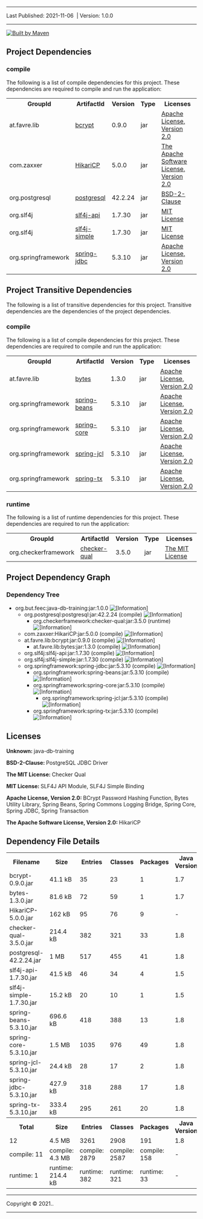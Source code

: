 <!DOCTYPE html>
<!--
 | Generated by Apache Maven Doxia Site Renderer 1.9.2 at 2021-11-06

 | Rendered using Apache Maven Default Skin
-->
<html xmlns="http://www.w3.org/1999/xhtml" xml:lang="en" lang="en">
  <head>
    <meta charset="UTF-8" />
    <meta name="viewport" content="width=device-width, initial-scale=1.0" />
    <meta name="generator" content="Apache Maven Doxia Site Renderer 1.9.2" />
    <title>Dependencies &#x2013; Project Dependencies</title>
    <link rel="stylesheet" href="./css/maven-base.css" />
    <link rel="stylesheet" href="./css/maven-theme.css" />
    <link rel="stylesheet" href="./css/site.css" />
    <link rel="stylesheet" href="./css/print.css" media="print" />
  </head>
  <body class="composite">
    <div id="banner">
      <div class="clear">
        <hr/>
      </div>
    </div>
    <div id="breadcrumbs">
      <div class="xleft">
        <span id="publishDate">Last Published: 2021-11-06</span>
          &#xA0;| <span id="projectVersion">Version: 1.0.0</span>
      </div>
      <div class="xright">      </div>
      <div class="clear">
        <hr/>
      </div>
    </div>
    <div id="leftColumn">
      <div id="navcolumn">
      <a href="http://maven.apache.org/" title="Built by Maven" class="poweredBy">
        <img class="poweredBy" alt="Built by Maven" src="./images/logos/maven-feather.png" />
      </a>
      </div>
    </div>
    <div id="bodyColumn">
      <div id="contentBox">
<a name="Project_Dependencies"></a><section>
<h2><a name="Project_Dependencies"></a>Project Dependencies</h2><a name="Project_Dependencies_compile"></a><section>
<h3><a name="compile"></a>compile</h3>
<p>The following is a list of compile dependencies for this project. These dependencies are required to compile and run the application:</p>
<table border="0" class="bodyTable">
<tr class="a">
<th>GroupId</th>
<th>ArtifactId</th>
<th>Version</th>
<th>Type</th>
<th>Licenses</th></tr>
<tr class="b">
<td>at.favre.lib</td>
<td><a class="externalLink" href="https://github.com/patrickfav/bcrypt/modules/bcrypt">bcrypt</a></td>
<td>0.9.0</td>
<td>jar</td>
<td><a class="externalLink" href="https://www.apache.org/licenses/LICENSE-2.0.txt">Apache License, Version 2.0</a></td></tr>
<tr class="a">
<td>com.zaxxer</td>
<td><a class="externalLink" href="https://github.com/brettwooldridge/HikariCP">HikariCP</a></td>
<td>5.0.0</td>
<td>jar</td>
<td><a class="externalLink" href="http://www.apache.org/licenses/LICENSE-2.0.txt">The Apache Software License, Version 2.0</a></td></tr>
<tr class="b">
<td>org.postgresql</td>
<td><a class="externalLink" href="https://jdbc.postgresql.org">postgresql</a></td>
<td>42.2.24</td>
<td>jar</td>
<td><a class="externalLink" href="https://jdbc.postgresql.org/about/license.html">BSD-2-Clause</a></td></tr>
<tr class="a">
<td>org.slf4j</td>
<td><a class="externalLink" href="http://www.slf4j.org">slf4j-api</a></td>
<td>1.7.30</td>
<td>jar</td>
<td><a class="externalLink" href="http://www.opensource.org/licenses/mit-license.php">MIT License</a></td></tr>
<tr class="b">
<td>org.slf4j</td>
<td><a class="externalLink" href="http://www.slf4j.org">slf4j-simple</a></td>
<td>1.7.30</td>
<td>jar</td>
<td><a class="externalLink" href="http://www.opensource.org/licenses/mit-license.php">MIT License</a></td></tr>
<tr class="a">
<td>org.springframework</td>
<td><a class="externalLink" href="https://github.com/spring-projects/spring-framework">spring-jdbc</a></td>
<td>5.3.10</td>
<td>jar</td>
<td><a class="externalLink" href="https://www.apache.org/licenses/LICENSE-2.0">Apache License, Version 2.0</a></td></tr></table></section></section><a name="Project_Transitive_Dependencies"></a><section>
<h2><a name="Project_Transitive_Dependencies"></a>Project Transitive Dependencies</h2>
<p>The following is a list of transitive dependencies for this project. Transitive dependencies are the dependencies of the project dependencies.</p><a name="Project_Transitive_Dependencies_compile"></a><section>
<h3><a name="compile"></a>compile</h3>
<p>The following is a list of compile dependencies for this project. These dependencies are required to compile and run the application:</p>
<table border="0" class="bodyTable">
<tr class="a">
<th>GroupId</th>
<th>ArtifactId</th>
<th>Version</th>
<th>Type</th>
<th>Licenses</th></tr>
<tr class="b">
<td>at.favre.lib</td>
<td><a class="externalLink" href="https://github.com/patrickfav/bytes-java">bytes</a></td>
<td>1.3.0</td>
<td>jar</td>
<td><a class="externalLink" href="https://www.apache.org/licenses/LICENSE-2.0.txt">Apache License, Version 2.0</a></td></tr>
<tr class="a">
<td>org.springframework</td>
<td><a class="externalLink" href="https://github.com/spring-projects/spring-framework">spring-beans</a></td>
<td>5.3.10</td>
<td>jar</td>
<td><a class="externalLink" href="https://www.apache.org/licenses/LICENSE-2.0">Apache License, Version 2.0</a></td></tr>
<tr class="b">
<td>org.springframework</td>
<td><a class="externalLink" href="https://github.com/spring-projects/spring-framework">spring-core</a></td>
<td>5.3.10</td>
<td>jar</td>
<td><a class="externalLink" href="https://www.apache.org/licenses/LICENSE-2.0">Apache License, Version 2.0</a></td></tr>
<tr class="a">
<td>org.springframework</td>
<td><a class="externalLink" href="https://github.com/spring-projects/spring-framework">spring-jcl</a></td>
<td>5.3.10</td>
<td>jar</td>
<td><a class="externalLink" href="https://www.apache.org/licenses/LICENSE-2.0">Apache License, Version 2.0</a></td></tr>
<tr class="b">
<td>org.springframework</td>
<td><a class="externalLink" href="https://github.com/spring-projects/spring-framework">spring-tx</a></td>
<td>5.3.10</td>
<td>jar</td>
<td><a class="externalLink" href="https://www.apache.org/licenses/LICENSE-2.0">Apache License, Version 2.0</a></td></tr></table></section><a name="Project_Transitive_Dependencies_runtime"></a><section>
<h3><a name="runtime"></a>runtime</h3>
<p>The following is a list of runtime dependencies for this project. These dependencies are required to run the application:</p>
<table border="0" class="bodyTable">
<tr class="a">
<th>GroupId</th>
<th>ArtifactId</th>
<th>Version</th>
<th>Type</th>
<th>Licenses</th></tr>
<tr class="b">
<td>org.checkerframework</td>
<td><a class="externalLink" href="https://checkerframework.org">checker-qual</a></td>
<td>3.5.0</td>
<td>jar</td>
<td><a class="externalLink" href="http://opensource.org/licenses/MIT">The MIT License</a></td></tr></table></section></section><a name="Project_Dependency_Graph"></a><section>
<h2><a name="Project_Dependency_Graph"></a>Project Dependency Graph</h2>
<script language="javascript" type="text/javascript">
      function toggleDependencyDetails( divId, imgId )
      {
        var div = document.getElementById( divId );
        var img = document.getElementById( imgId );
        if( div.style.display == '' )
        {
          div.style.display = 'none';
          img.src='./images/icon_info_sml.gif';
          img.alt='[Information]';
        }
        else
        {
          div.style.display = '';
          img.src='./images/close.gif';
          img.alt='[Close]';
        }
      }
</script>
<a name="Dependency_Tree"></a><section>
<h3><a name="Dependency_Tree"></a>Dependency Tree</h3>
<ul>
<li>org.but.feec:java-db-training:jar:1.0.0 <img id="_img1" src="./images/icon_info_sml.gif" alt="[Information]" onclick="toggleDependencyDetails( '_dep0', '_img1' );" style="cursor: pointer; vertical-align: text-bottom;"></img><div id="_dep0" style="display:none">
<table border="0" class="bodyTable">
<tr class="a">
<th>java-db-training</th></tr>
<tr class="b">
<td>
<p><b>Description: </b>There is currently no description associated with this project.</p>
<p><b>Project Licenses: </b>No licenses are defined for this project.</p></td></tr></table></div>
<ul>
<li>org.postgresql:postgresql:jar:42.2.24 (compile) <img id="_img3" src="./images/icon_info_sml.gif" alt="[Information]" onclick="toggleDependencyDetails( '_dep2', '_img3' );" style="cursor: pointer; vertical-align: text-bottom;"></img><div id="_dep2" style="display:none">
<table border="0" class="bodyTable">
<tr class="a">
<th>PostgreSQL JDBC Driver</th></tr>
<tr class="b">
<td>
<p><b>Description: </b>PostgreSQL JDBC Driver Postgresql</p>
<p><b>URL: </b><a class="externalLink" href="https://jdbc.postgresql.org">https://jdbc.postgresql.org</a></p>
<p><b>Project Licenses: </b><a class="externalLink" href="https://jdbc.postgresql.org/about/license.html">BSD-2-Clause</a></p></td></tr></table></div>
<ul>
<li>org.checkerframework:checker-qual:jar:3.5.0 (runtime) <img id="_img5" src="./images/icon_info_sml.gif" alt="[Information]" onclick="toggleDependencyDetails( '_dep4', '_img5' );" style="cursor: pointer; vertical-align: text-bottom;"></img><div id="_dep4" style="display:none">
<table border="0" class="bodyTable">
<tr class="a">
<th>Checker Qual</th></tr>
<tr class="b">
<td>
<p><b>Description: </b>Checker Qual is the set of annotations (qualifiers) and supporting classes
        used by the Checker Framework to type check Java source code.

        Please
        see artifact:
        org.checkerframework:checker</p>
<p><b>URL: </b><a class="externalLink" href="https://checkerframework.org">https://checkerframework.org</a></p>
<p><b>Project Licenses: </b><a class="externalLink" href="http://opensource.org/licenses/MIT">The MIT License</a></p></td></tr></table></div></li></ul></li>
<li>com.zaxxer:HikariCP:jar:5.0.0 (compile) <img id="_img7" src="./images/icon_info_sml.gif" alt="[Information]" onclick="toggleDependencyDetails( '_dep6', '_img7' );" style="cursor: pointer; vertical-align: text-bottom;"></img><div id="_dep6" style="display:none">
<table border="0" class="bodyTable">
<tr class="a">
<th>HikariCP</th></tr>
<tr class="b">
<td>
<p><b>Description: </b>Ultimate JDBC Connection Pool</p>
<p><b>URL: </b><a class="externalLink" href="https://github.com/brettwooldridge/HikariCP">https://github.com/brettwooldridge/HikariCP</a></p>
<p><b>Project Licenses: </b><a class="externalLink" href="http://www.apache.org/licenses/LICENSE-2.0.txt">The Apache Software License, Version 2.0</a></p></td></tr></table></div></li>
<li>at.favre.lib:bcrypt:jar:0.9.0 (compile) <img id="_img9" src="./images/icon_info_sml.gif" alt="[Information]" onclick="toggleDependencyDetails( '_dep8', '_img9' );" style="cursor: pointer; vertical-align: text-bottom;"></img><div id="_dep8" style="display:none">
<table border="0" class="bodyTable">
<tr class="a">
<th>BCrypt Password Hashing Function</th></tr>
<tr class="b">
<td>
<p><b>Description: </b>Bcrypt is a password hashing function designed by Niels Provos and David Mazi&#xe8;res, based on the
        Blowfish cipher. The core of this implementation is based on jBcrypt, but heavily refactored, modernized and
        with a lot of updates and enhancements.</p>
<p><b>URL: </b><a class="externalLink" href="https://github.com/patrickfav/bcrypt/modules/bcrypt">https://github.com/patrickfav/bcrypt/modules/bcrypt</a></p>
<p><b>Project Licenses: </b><a class="externalLink" href="https://www.apache.org/licenses/LICENSE-2.0.txt">Apache License, Version 2.0</a></p></td></tr></table></div>
<ul>
<li>at.favre.lib:bytes:jar:1.3.0 (compile) <img id="_img11" src="./images/icon_info_sml.gif" alt="[Information]" onclick="toggleDependencyDetails( '_dep10', '_img11' );" style="cursor: pointer; vertical-align: text-bottom;"></img><div id="_dep10" style="display:none">
<table border="0" class="bodyTable">
<tr class="a">
<th>Bytes Utility Library</th></tr>
<tr class="b">
<td>
<p><b>Description: </b>Bytes is a utility library that makes it easy to create, parse, transform, validate and convert byte
        arrays in Java. It supports endianness as well as immutability and mutability, so the caller may decide to favor
        performance.</p>
<p><b>URL: </b><a class="externalLink" href="https://github.com/patrickfav/bytes-java">https://github.com/patrickfav/bytes-java</a></p>
<p><b>Project Licenses: </b><a class="externalLink" href="https://www.apache.org/licenses/LICENSE-2.0.txt">Apache License, Version 2.0</a></p></td></tr></table></div></li></ul></li>
<li>org.slf4j:slf4j-api:jar:1.7.30 (compile) <img id="_img13" src="./images/icon_info_sml.gif" alt="[Information]" onclick="toggleDependencyDetails( '_dep12', '_img13' );" style="cursor: pointer; vertical-align: text-bottom;"></img><div id="_dep12" style="display:none">
<table border="0" class="bodyTable">
<tr class="a">
<th>SLF4J API Module</th></tr>
<tr class="b">
<td>
<p><b>Description: </b>The slf4j API</p>
<p><b>URL: </b><a class="externalLink" href="http://www.slf4j.org">http://www.slf4j.org</a></p>
<p><b>Project Licenses: </b><a class="externalLink" href="http://www.opensource.org/licenses/mit-license.php">MIT License</a></p></td></tr></table></div></li>
<li>org.slf4j:slf4j-simple:jar:1.7.30 (compile) <img id="_img15" src="./images/icon_info_sml.gif" alt="[Information]" onclick="toggleDependencyDetails( '_dep14', '_img15' );" style="cursor: pointer; vertical-align: text-bottom;"></img><div id="_dep14" style="display:none">
<table border="0" class="bodyTable">
<tr class="a">
<th>SLF4J Simple Binding</th></tr>
<tr class="b">
<td>
<p><b>Description: </b>SLF4J Simple binding</p>
<p><b>URL: </b><a class="externalLink" href="http://www.slf4j.org">http://www.slf4j.org</a></p>
<p><b>Project Licenses: </b><a class="externalLink" href="http://www.opensource.org/licenses/mit-license.php">MIT License</a></p></td></tr></table></div></li>
<li>org.springframework:spring-jdbc:jar:5.3.10 (compile) <img id="_img17" src="./images/icon_info_sml.gif" alt="[Information]" onclick="toggleDependencyDetails( '_dep16', '_img17' );" style="cursor: pointer; vertical-align: text-bottom;"></img><div id="_dep16" style="display:none">
<table border="0" class="bodyTable">
<tr class="a">
<th>Spring JDBC</th></tr>
<tr class="b">
<td>
<p><b>Description: </b>Spring JDBC</p>
<p><b>URL: </b><a class="externalLink" href="https://github.com/spring-projects/spring-framework">https://github.com/spring-projects/spring-framework</a></p>
<p><b>Project Licenses: </b><a class="externalLink" href="https://www.apache.org/licenses/LICENSE-2.0">Apache License, Version 2.0</a></p></td></tr></table></div>
<ul>
<li>org.springframework:spring-beans:jar:5.3.10 (compile) <img id="_img19" src="./images/icon_info_sml.gif" alt="[Information]" onclick="toggleDependencyDetails( '_dep18', '_img19' );" style="cursor: pointer; vertical-align: text-bottom;"></img><div id="_dep18" style="display:none">
<table border="0" class="bodyTable">
<tr class="a">
<th>Spring Beans</th></tr>
<tr class="b">
<td>
<p><b>Description: </b>Spring Beans</p>
<p><b>URL: </b><a class="externalLink" href="https://github.com/spring-projects/spring-framework">https://github.com/spring-projects/spring-framework</a></p>
<p><b>Project Licenses: </b><a class="externalLink" href="https://www.apache.org/licenses/LICENSE-2.0">Apache License, Version 2.0</a></p></td></tr></table></div></li>
<li>org.springframework:spring-core:jar:5.3.10 (compile) <img id="_img21" src="./images/icon_info_sml.gif" alt="[Information]" onclick="toggleDependencyDetails( '_dep20', '_img21' );" style="cursor: pointer; vertical-align: text-bottom;"></img><div id="_dep20" style="display:none">
<table border="0" class="bodyTable">
<tr class="a">
<th>Spring Core</th></tr>
<tr class="b">
<td>
<p><b>Description: </b>Spring Core</p>
<p><b>URL: </b><a class="externalLink" href="https://github.com/spring-projects/spring-framework">https://github.com/spring-projects/spring-framework</a></p>
<p><b>Project Licenses: </b><a class="externalLink" href="https://www.apache.org/licenses/LICENSE-2.0">Apache License, Version 2.0</a></p></td></tr></table></div>
<ul>
<li>org.springframework:spring-jcl:jar:5.3.10 (compile) <img id="_img23" src="./images/icon_info_sml.gif" alt="[Information]" onclick="toggleDependencyDetails( '_dep22', '_img23' );" style="cursor: pointer; vertical-align: text-bottom;"></img><div id="_dep22" style="display:none">
<table border="0" class="bodyTable">
<tr class="a">
<th>Spring Commons Logging Bridge</th></tr>
<tr class="b">
<td>
<p><b>Description: </b>Spring Commons Logging Bridge</p>
<p><b>URL: </b><a class="externalLink" href="https://github.com/spring-projects/spring-framework">https://github.com/spring-projects/spring-framework</a></p>
<p><b>Project Licenses: </b><a class="externalLink" href="https://www.apache.org/licenses/LICENSE-2.0">Apache License, Version 2.0</a></p></td></tr></table></div></li></ul></li>
<li>org.springframework:spring-tx:jar:5.3.10 (compile) <img id="_img25" src="./images/icon_info_sml.gif" alt="[Information]" onclick="toggleDependencyDetails( '_dep24', '_img25' );" style="cursor: pointer; vertical-align: text-bottom;"></img><div id="_dep24" style="display:none">
<table border="0" class="bodyTable">
<tr class="a">
<th>Spring Transaction</th></tr>
<tr class="b">
<td>
<p><b>Description: </b>Spring Transaction</p>
<p><b>URL: </b><a class="externalLink" href="https://github.com/spring-projects/spring-framework">https://github.com/spring-projects/spring-framework</a></p>
<p><b>Project Licenses: </b><a class="externalLink" href="https://www.apache.org/licenses/LICENSE-2.0">Apache License, Version 2.0</a></p></td></tr></table></div></li></ul></li></ul></li></ul></section></section><a name="Licenses"></a><section>
<h2><a name="Licenses"></a>Licenses</h2>
<p><b>Unknown: </b>java-db-training</p>
<p><b>BSD-2-Clause: </b>PostgreSQL JDBC Driver</p>
<p><b>The MIT License: </b>Checker Qual</p>
<p><b>MIT License: </b>SLF4J API Module, SLF4J Simple Binding</p>
<p><b>Apache License, Version 2.0: </b>BCrypt Password Hashing Function, Bytes Utility Library, Spring Beans, Spring Commons Logging Bridge, Spring Core, Spring JDBC, Spring Transaction</p>
<p><b>The Apache Software License, Version 2.0: </b>HikariCP</p></section><a name="Dependency_File_Details"></a><section>
<h2><a name="Dependency_File_Details"></a>Dependency File Details</h2>
<table border="0" class="bodyTable">
<tr class="a">
<th>Filename</th>
<th>Size</th>
<th>Entries</th>
<th>Classes</th>
<th>Packages</th>
<th>Java Version</th>
<th title="Indicates whether these dependencies have been compiled with debug information.">Debug Information</th></tr>
<tr class="b">
<td>bcrypt-0.9.0.jar</td>
<td>41.1 kB</td>
<td>35</td>
<td>23</td>
<td>1</td>
<td>1.7</td>
<td>Yes</td></tr>
<tr class="a">
<td>bytes-1.3.0.jar</td>
<td>81.6 kB</td>
<td>72</td>
<td>59</td>
<td>1</td>
<td>1.7</td>
<td>Yes</td></tr>
<tr class="b">
<td>HikariCP-5.0.0.jar</td>
<td>162 kB</td>
<td>95</td>
<td>76</td>
<td>9</td>
<td>-</td>
<td>Yes</td></tr>
<tr class="a">
<td>checker-qual-3.5.0.jar</td>
<td>214.4 kB</td>
<td>382</td>
<td>321</td>
<td>33</td>
<td>1.8</td>
<td>Yes</td></tr>
<tr class="b">
<td>postgresql-42.2.24.jar</td>
<td>1 MB</td>
<td>517</td>
<td>455</td>
<td>41</td>
<td>1.8</td>
<td>Yes</td></tr>
<tr class="a">
<td>slf4j-api-1.7.30.jar</td>
<td>41.5 kB</td>
<td>46</td>
<td>34</td>
<td>4</td>
<td>1.5</td>
<td>Yes</td></tr>
<tr class="b">
<td>slf4j-simple-1.7.30.jar</td>
<td>15.2 kB</td>
<td>20</td>
<td>10</td>
<td>1</td>
<td>1.5</td>
<td>Yes</td></tr>
<tr class="a">
<td>spring-beans-5.3.10.jar</td>
<td>696.6 kB</td>
<td>418</td>
<td>388</td>
<td>13</td>
<td>1.8</td>
<td>Yes</td></tr>
<tr class="b">
<td>spring-core-5.3.10.jar</td>
<td>1.5 MB</td>
<td>1035</td>
<td>976</td>
<td>49</td>
<td>1.8</td>
<td>Yes</td></tr>
<tr class="a">
<td>spring-jcl-5.3.10.jar</td>
<td>24.4 kB</td>
<td>28</td>
<td>17</td>
<td>2</td>
<td>1.8</td>
<td>Yes</td></tr>
<tr class="b">
<td>spring-jdbc-5.3.10.jar</td>
<td>427.9 kB</td>
<td>318</td>
<td>288</td>
<td>17</td>
<td>1.8</td>
<td>Yes</td></tr>
<tr class="a">
<td>spring-tx-5.3.10.jar</td>
<td>333.4 kB</td>
<td>295</td>
<td>261</td>
<td>20</td>
<td>1.8</td>
<td>Yes</td></tr>
<tr class="b">
<th>Total</th>
<th>Size</th>
<th>Entries</th>
<th>Classes</th>
<th>Packages</th>
<th>Java Version</th>
<th>Debug Information</th></tr>
<tr class="a">
<td>12</td>
<td>4.5 MB</td>
<td>3261</td>
<td>2908</td>
<td>191</td>
<td>1.8</td>
<td>12</td></tr>
<tr class="b">
<td>compile: 11</td>
<td>compile: 4.3 MB</td>
<td>compile: 2879</td>
<td>compile: 2587</td>
<td>compile: 158</td>
<td>-</td>
<td>compile: 11</td></tr>
<tr class="a">
<td>runtime: 1</td>
<td>runtime: 214.4 kB</td>
<td>runtime: 382</td>
<td>runtime: 321</td>
<td>runtime: 33</td>
<td>-</td>
<td>runtime: 1</td></tr></table></section>
      </div>
    </div>
    <div class="clear">
      <hr/>
    </div>
    <div id="footer">
      <div class="xright">
        Copyright &#169;      2021..      </div>
      <div class="clear">
        <hr/>
      </div>
    </div>
  </body>
</html>
